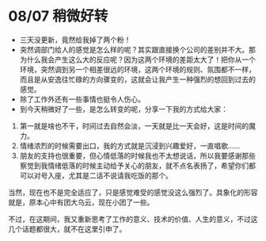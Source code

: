 # 08/07 稍微好转

* 三天没更新，竟然给我掉了两个粉！
* 突然调部门给人的感觉是怎么样的呢？其实跟直接换个公司的差别并不大。那为什么我会产生这么大的反应呢？因为这两个环境的差距太大了！把你从一个环境，突然调到另一个相差很远的环境，这两个环境的规则、氛围都不一样，而且是从安逸往忙碌的方向骤变的，这就会让我产生一种强烈的想回到过去的感觉。
* 除了工作外还有一些事情也挺令人伤心。
* 到今天稍微好了一些，是怎么转变的呢，分享一下我的方式给大家：

1. 第一就是啥也不干，时间过去自然会淡，一天就是比一天会好，这是时间的魔力。
2. 情绪浓烈的时候需要出口，我的方式就是沉浸到兴趣爱好，一直唱歌……
3. 朋友的支持也很重要，但心情低落的时候我也不太想说话，所以我要感谢那些察觉到我情绪低落的时候主动给予关心的朋友，就不点名表扬了，希望你们都可以对号入座，尤其是二话不说请我吃饭的那个。

当然，现在也不是完全适应了，只是感觉难受的感觉没这么强烈了。具象化的形容就是，原本心中有团大乌云，现在小团了一些。

不过，在这期间，我又重新思考了工作的意义、技术的价值、人生的意义，不过这几个话题都很大，就不在这里引申了。